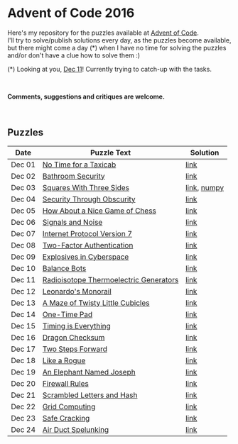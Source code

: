 # Advent of Code 2016

Here's my repository for the puzzles available at [Advent of Code](http://adventofcode.com/).  
I'll try to solve/publish solutions every day, as the puzzles become available, but there might come a day (*) when I have no time for solving the puzzles and/or don't have a clue how to solve them :)

(*) Looking at you, [Dec 11](http://adventofcode.com/2016/day/11)! Currently trying to catch-up with the tasks.

&nbsp;

**Comments, suggestions and critiques are welcome.**

&nbsp;

## Puzzles

Date | Puzzle Text | Solution
--- | --- | ---
Dec 01 | [No Time for a Taxicab](http://adventofcode.com/2016/day/1) | [link](day_01.py)
Dec 02 | [Bathroom Security](http://adventofcode.com/2016/day/2) | [link](day_02.py)
Dec 03 | [Squares With Three Sides](http://adventofcode.com/2016/day/3) | [link](day_03.py), [numpy](day_03_numpy.py)
Dec 04 | [Security Through Obscurity](http://adventofcode.com/2016/day/4) | [link](day_04.py)
Dec 05 | [How About a Nice Game of Chess](http://adventofcode.com/2016/day/5) | [link](day_05.py)
Dec 06 | [Signals and Noise](http://adventofcode.com/2016/day/6) | [link](day_06.py)
Dec 07 | [Internet Protocol Version 7](http://adventofcode.com/2016/day/7) | [link](day_07.py)
Dec 08 | [Two-Factor Authentication](http://adventofcode.com/2016/day/8) | [link](day_08.py)
Dec 09 | [Explosives in Cyberspace](http://adventofcode.com/2016/day/9) | [link](day_09.py)
Dec 10 | [Balance Bots](http://adventofcode.com/2016/day/10) | [link](day_10.py)
Dec 11 | [Radioisotope Thermoelectric Generators](http://adventofcode.com/2016/day/11) | [link](day_11.py)
Dec 12 | [Leonardo's Monorail](http://adventofcode.com/2016/day/12) | [link](day_12.py)
Dec 13 | [A Maze of Twisty Little Cubicles](http://adventofcode.com/2016/day/13) | [link](day_13.py)
Dec 14 | [One-Time Pad](http://adventofcode.com/2016/day/14) | [link](day_14.py)
Dec 15 | [Timing is Everything](http://adventofcode.com/2016/day/15) | [link](day_15.py)
Dec 16 | [Dragon Checksum](http://adventofcode.com/2016/day/16) | [link](day_16.py)
Dec 17 | [Two Steps Forward](http://adventofcode.com/2016/day/17) | [link](day_17.py)
Dec 18 | [Like a Rogue](http://adventofcode.com/2016/day/18) | [link](day_18.py)
Dec 19 | [An Elephant Named Joseph](http://adventofcode.com/2016/day/19) | [link](day_19.py)
Dec 20 | [Firewall Rules](http://adventofcode.com/2016/day/20) | [link](day_20.py)
Dec 21 | [Scrambled Letters and Hash](http://adventofcode.com/2016/day/21) | [link](day_21.py)
Dec 22 | [Grid Computing](http://adventofcode.com/2016/day/22) | [link](day_22.py)
Dec 23 | [Safe Cracking](http://adventofcode.com/2016/day/23) | [link](day_23.py)
Dec 24 | [Air Duct Spelunking](http://adventofcode.com/2016/day/24) | [link](day_24.py)
